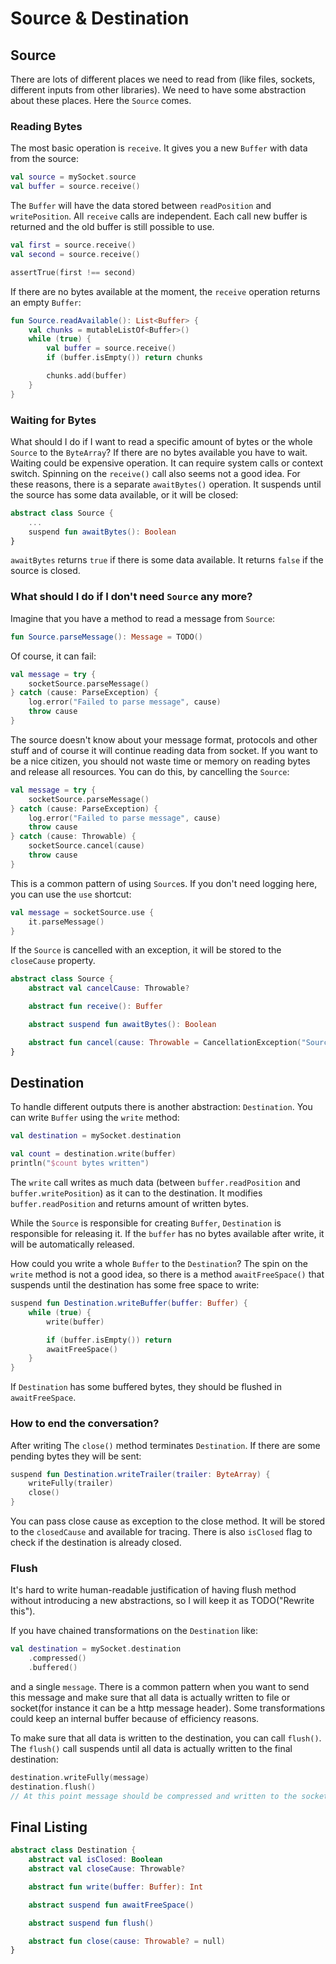# Source & Destination

## Source

There are lots of different places we need to read from (like files, sockets, different inputs from other libraries). We
need to have some abstraction about these places. Here the `Source` comes.

### Reading Bytes

The most basic operation is `receive`. It gives you a new `Buffer` with data from the source:

```kotlin
val source = mySocket.source
val buffer = source.receive()
```

The `Buffer` will have the data stored between `readPosition` and `writePosition`.
All `receive` calls are independent. Each call new buffer is returned and the old buffer is still possible to use.

```kotlin
val first = source.receive()
val second = source.receive()

assertTrue(first !== second)
```

If there are no bytes available at the moment, the `receive` operation returns an empty `Buffer`:

```kotlin
fun Source.readAvailable(): List<Buffer> {
    val chunks = mutableListOf<Buffer>()
    while (true) {
        val buffer = source.receive()
        if (buffer.isEmpty()) return chunks

        chunks.add(buffer)
    }
}
```

### Waiting for Bytes

What should I do if I want to read a specific amount of bytes or the whole `Source` to the `ByteArray`? If there are no
bytes available you have to wait. Waiting could be expensive operation. It can require system calls or context switch.
Spinning on the `receive()` call also seems not a good idea. For these reasons, there is a separate `awaitBytes()`
operation. It suspends until the source has some data available, or it will be closed:

```kotlin
abstract class Source {
    ...
    suspend fun awaitBytes(): Boolean
}
```

`awaitBytes` returns `true` if there is some data available. It returns `false` if the source is closed.

### What should I do if I don't need `Source` any more?

Imagine that you have a method to read a message from `Source`:

```kotlin
fun Source.parseMessage(): Message = TODO()
```

Of course, it can fail:

```kotlin
val message = try {
    socketSource.parseMessage()
} catch (cause: ParseException) {
    log.error("Failed to parse message", cause)
    throw cause
}
```

The source doesn't know about your message format, protocols and other stuff and of course it will continue reading data
from socket. If you want to be a nice citizen, you should not waste time or memory on reading bytes and release all
resources. You can do this, by cancelling the `Source`:

```kotlin
val message = try {
    socketSource.parseMessage()
} catch (cause: ParseException) {
    log.error("Failed to parse message", cause)
    throw cause
} catch (cause: Throwable) {
    socketSource.cancel(cause)
    throw cause
}
```

This is a common pattern of using `Source`s. If you don't need logging here, you can use the `use` shortcut:

```kotlin
val message = socketSource.use {
    it.parseMessage()
}
```

If the `Source` is cancelled with an exception, it will be stored to the `closeCause` property.

```kotlin
abstract class Source {
    abstract val cancelCause: Throwable?

    abstract fun receive(): Buffer

    abstract suspend fun awaitBytes(): Boolean

    abstract fun cancel(cause: Throwable = CancellationException("Source has been cancelled"))
}
```

## Destination

To handle different outputs there is another abstraction: `Destination`.
You can write `Buffer` using the `write` method:

```kotlin
val destination = mySocket.destination

val count = destination.write(buffer)
println("$count bytes written")
```

The `write` call writes as much data (between `buffer.readPosition` and `buffer.writePosition`) as it can to the
destination. It modifies `buffer.readPosition` and returns amount of written bytes.

While the `Source` is responsible for creating `Buffer`, `Destination` is responsible for releasing it. If the `buffer`
has no bytes available after write, it will be automatically released.

How could you write a whole `Buffer` to the `Destination`? The spin on the `write` method is not a good idea, so there
is a method `awaitFreeSpace()` that suspends until the destination has some free space to write:

```kotlin
suspend fun Destination.writeBuffer(buffer: Buffer) {
    while (true) {
        write(buffer)

        if (buffer.isEmpty()) return
        awaitFreeSpace()
    }
}
```

If `Destination` has some buffered bytes, they should be flushed in `awaitFreeSpace`.

### How to end the conversation?

After writing The `close()` method terminates `Destination`. If there are some pending bytes they will be sent:

```kotlin
suspend fun Destination.writeTrailer(trailer: ByteArray) {
    writeFully(trailer)
    close()
}
```

You can pass close cause as exception to the close method. It will be stored to the `closedCause` and available for
tracing. There is also `isClosed` flag to check if the destination is already closed.

### Flush

It's hard to write human-readable justification of having flush method without introducing a new abstractions, so I will
keep it as TODO("Rewrite this").

If you have chained transformations on the `Destination` like:

```kotlin
val destination = mySocket.destination
    .compressed()
    .buffered()
```

and a single `message`. There is a common pattern when you want to send this message and make sure that all data is
actually written to file or socket(for instance it can be a http message header). Some transformations could keep an
internal buffer because of efficiency reasons.

To make sure that all data is written to the destination, you can call `flush()`. The `flush()` call suspends until all
data is actually written to the final destination:

```kotlin
destination.writeFully(message)
destination.flush()
// At this point message should be compressed and written to the socket.
```

## Final Listing

```kotlin
abstract class Destination {
    abstract val isClosed: Boolean
    abstract val closeCause: Throwable?

    abstract fun write(buffer: Buffer): Int

    abstract suspend fun awaitFreeSpace()

    abstract suspend fun flush()

    abstract fun close(cause: Throwable? = null)
}
```
